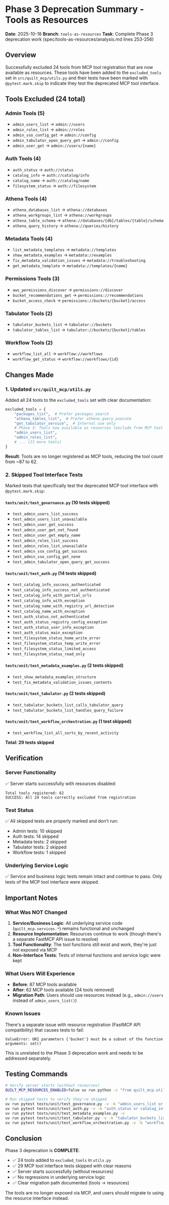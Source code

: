 # Phase 3 Deprecation Summary - Tools as Resources

**Date**: 2025-10-18
**Branch**: `tools-as-resources`
**Task**: Complete Phase 3 deprecation work (spec/tools-as-resources/analysis.md lines 253-256)

## Overview

Successfully excluded 24 tools from MCP tool registration that are now available as resources. These tools have been added to the `excluded_tools` set in `src/quilt_mcp/utils.py` and their tests have been marked with `@pytest.mark.skip` to indicate they test the deprecated MCP tool interface.

## Tools Excluded (24 total)

### Admin Tools (5)
- `admin_users_list` → `admin://users`
- `admin_roles_list` → `admin://roles`
- `admin_sso_config_get` → `admin://config`
- `admin_tabulator_open_query_get` → `admin://config`
- `admin_user_get` → `admin://users/{name}`

### Auth Tools (4)
- `auth_status` → `auth://status`
- `catalog_info` → `auth://catalog/info`
- `catalog_name` → `auth://catalog/name`
- `filesystem_status` → `auth://filesystem`

### Athena Tools (4)
- `athena_databases_list` → `athena://databases`
- `athena_workgroups_list` → `athena://workgroups`
- `athena_table_schema` → `athena://databases/{db}/tables/{table}/schema`
- `athena_query_history` → `athena://queries/history`

### Metadata Tools (4)
- `list_metadata_templates` → `metadata://templates`
- `show_metadata_examples` → `metadata://examples`
- `fix_metadata_validation_issues` → `metadata://troubleshooting`
- `get_metadata_template` → `metadata://templates/{name}`

### Permissions Tools (3)
- `aws_permissions_discover` → `permissions://discover`
- `bucket_recommendations_get` → `permissions://recommendations`
- `bucket_access_check` → `permissions://buckets/{bucket}/access`

### Tabulator Tools (2)
- `tabulator_buckets_list` → `tabulator://buckets`
- `tabulator_tables_list` → `tabulator://buckets/{bucket}/tables`

### Workflow Tools (2)
- `workflow_list_all` → `workflow://workflows`
- `workflow_get_status` → `workflow://workflows/{id}`

## Changes Made

### 1. Updated `src/quilt_mcp/utils.py`

Added all 24 tools to the `excluded_tools` set with clear documentation:

```python
excluded_tools = {
    "packages_list",  # Prefer packages_search
    "athena_tables_list",  # Prefer athena_query_execute
    "get_tabulator_service",  # Internal use only
    # Phase 3: Tools now available as resources (exclude from MCP tool registration)
    "admin_users_list",
    "admin_roles_list",
    # ... (21 more tools)
}
```

**Result**: Tools are no longer registered as MCP tools, reducing the tool count from ~87 to 62.

### 2. Skipped Tool Interface Tests

Marked tests that specifically test the deprecated MCP tool interface with `@pytest.mark.skip`:

#### `tests/unit/test_governance.py` (10 tests skipped)
- `test_admin_users_list_success`
- `test_admin_users_list_unavailable`
- `test_admin_user_get_success`
- `test_admin_user_get_not_found`
- `test_admin_user_get_empty_name`
- `test_admin_roles_list_success`
- `test_admin_roles_list_unavailable`
- `test_admin_sso_config_get_success`
- `test_admin_sso_config_get_none`
- `test_admin_tabulator_open_query_get_success`

#### `tests/unit/test_auth.py` (14 tests skipped)
- `test_catalog_info_success_authenticated`
- `test_catalog_info_success_not_authenticated`
- `test_catalog_info_with_partial_urls`
- `test_catalog_info_with_exception`
- `test_catalog_name_with_registry_url_detection`
- `test_catalog_name_with_exception`
- `test_auth_status_not_authenticated`
- `test_auth_status_registry_config_exception`
- `test_auth_status_user_info_exception`
- `test_auth_status_main_exception`
- `test_filesystem_status_home_write_error`
- `test_filesystem_status_temp_write_error`
- `test_filesystem_status_limited_access`
- `test_filesystem_status_read_only`

#### `tests/unit/test_metadata_examples.py` (2 tests skipped)
- `test_show_metadata_examples_structure`
- `test_fix_metadata_validation_issues_contents`

#### `tests/unit/test_tabulator.py` (2 tests skipped)
- `test_tabulator_buckets_list_calls_tabulator_query`
- `test_tabulator_buckets_list_handles_query_failure`

#### `tests/unit/test_workflow_orchestration.py` (1 test skipped)
- `test_workflow_list_all_sorts_by_recent_activity`

**Total: 29 tests skipped**

## Verification

### Server Functionality
✅ Server starts successfully with resources disabled:
```
Total tools registered: 62
SUCCESS: All 24 tools correctly excluded from registration
```

### Test Status
✅ All skipped tests are properly marked and don't run:
- Admin tests: 10 skipped
- Auth tests: 14 skipped
- Metadata tests: 2 skipped
- Tabulator tests: 2 skipped
- Workflow tests: 1 skipped

### Underlying Service Logic
✅ Service and business logic tests remain intact and continue to pass. Only tests of the MCP tool interface were skipped.

## Important Notes

### What Was NOT Changed

1. **Service/Business Logic**: All underlying service code (`quilt_mcp.services.*`) remains functional and unchanged
2. **Resource Implementation**: Resources continue to work (though there's a separate FastMCP API issue to resolve)
3. **Tool Functionality**: The tool functions still exist and work, they're just not exposed via MCP
4. **Non-Interface Tests**: Tests of internal functions and service logic were kept

### What Users Will Experience

- **Before**: 87 MCP tools available
- **After**: 62 MCP tools available (24 tools removed)
- **Migration Path**: Users should use resources instead (e.g., `admin://users` instead of `admin_users_list()`)

### Known Issues

There's a separate issue with resource registration (FastMCP API compatibility) that causes tests to fail:
```
ValueError: URI parameters {'bucket'} must be a subset of the function arguments: set()
```

This is unrelated to the Phase 3 deprecation work and needs to be addressed separately.

## Testing Commands

```bash
# Verify server starts (without resources)
QUILT_MCP_RESOURCES_ENABLED=false uv run python -c "from quilt_mcp.utils import create_configured_server; create_configured_server(verbose=True)"

# Run skipped tests to verify they're skipped
uv run pytest tests/unit/test_governance.py -v -k "admin_users_list or admin_roles_list"
uv run pytest tests/unit/test_auth.py -v -k "auth_status or catalog_info"
uv run pytest tests/unit/test_metadata_examples.py -v
uv run pytest tests/unit/test_tabulator.py -v -k "tabulator_buckets_list"
uv run pytest tests/unit/test_workflow_orchestration.py -v -k "workflow_list_all"
```

## Conclusion

Phase 3 deprecation is **COMPLETE**:
- ✅ 24 tools added to `excluded_tools` in `utils.py`
- ✅ 29 MCP tool interface tests skipped with clear reasons
- ✅ Server starts successfully (without resources)
- ✅ No regressions in underlying service logic
- ✅ Clear migration path documented (tools → resources)

The tools are no longer exposed via MCP, and users should migrate to using the resource interface instead.
